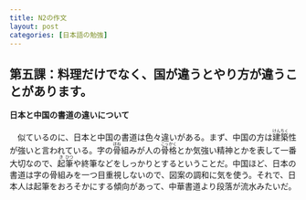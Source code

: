 ```yaml
---
title: N2の作文
layout: post
categories: [日本語の勉強]
---
```


## 第五課：料理だけでなく、国が違うとやり方が違うことがあります。

<strong>日本と中国の書道の違いについて</strong>

　似ているのに、日本と中国の書道は色々違いがある。まず、中国の方は<ruby>建築<rt>けんちく</rt></ruby>性が強いと言われている。字の<ruby>骨<rt>ほね</rt></ruby>組みが人の<ruby>骨格<rt>こっかく</rt></ruby>とか気強い精神とかを表して一番大切なので、<ruby>起<rt>き</rt></ruby><ruby>筆<rt>ひつ</rt></ruby>や<ruby>終<rt></rt></ruby>筆などをしっかりとするということだ。中国ほど、日本の書道は字の骨組みを一つ目重視しないので、図案の調和に気を使う。それで、日本人は起筆をおろそかにする傾向があって、中華書道より段落が流水みたいだ。
